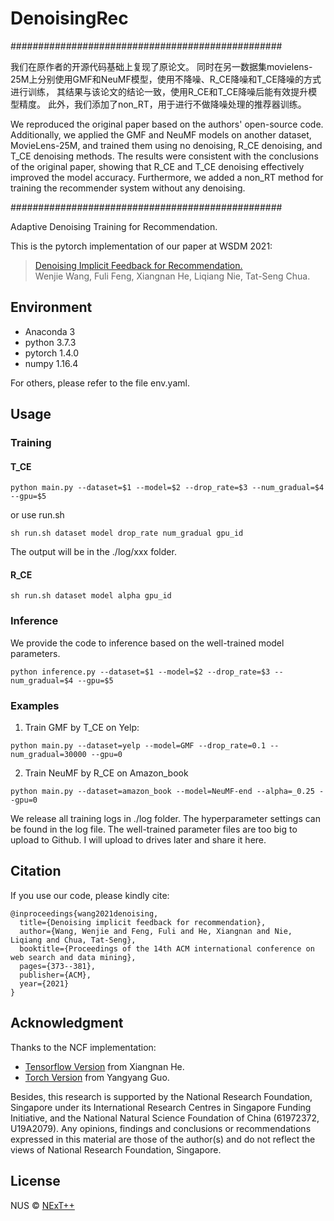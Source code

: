 # DenoisingRec
#################################################

我们在原作者的开源代码基础上复现了原论文。
同时在另一数据集movielens-25M上分别使用GMF和NeuMF模型，使用不降噪、R_CE降噪和T_CE降噪的方式进行训练，
其结果与该论文的结论一致，使用R_CE和T_CE降噪后能有效提升模型精度。
此外，我们添加了non_RT，用于进行不做降噪处理的推荐器训练。

We reproduced the original paper based on the authors' open-source code. 
Additionally, we applied the GMF and NeuMF models on another dataset, MovieLens-25M, and trained them using no denoising, R_CE denoising, and T_CE denoising methods.
The results were consistent with the conclusions of the original paper, showing that R_CE and T_CE denoising effectively improved the model accuracy. 
Furthermore, we added a non_RT method for training the recommender system without any denoising.

#################################################

Adaptive Denoising Training for Recommendation.

This is the pytorch implementation of our paper at WSDM 2021:

> [Denoising Implicit Feedback for Recommendation.](https://arxiv.org/abs/2006.04153)<br>
> Wenjie Wang, Fuli Feng, Xiangnan He, Liqiang Nie, Tat-Seng Chua.

## Environment
- Anaconda 3
- python 3.7.3
- pytorch 1.4.0
- numpy 1.16.4 

For others, please refer to the file env.yaml.

## Usage

### Training
#### T_CE
```
python main.py --dataset=$1 --model=$2 --drop_rate=$3 --num_gradual=$4 --gpu=$5
```
or use run.sh
```
sh run.sh dataset model drop_rate num_gradual gpu_id
```
The output will be in the ./log/xxx folder.

#### R_CE
```
sh run.sh dataset model alpha gpu_id
```
### Inference
We provide the code to inference based on the well-trained model parameters.
```
python inference.py --dataset=$1 --model=$2 --drop_rate=$3 --num_gradual=$4 --gpu=$5
```
### Examples
1. Train GMF by T_CE on Yelp:
```
python main.py --dataset=yelp --model=GMF --drop_rate=0.1 --num_gradual=30000 --gpu=0
```
2. Train NeuMF by R_CE on Amazon_book
```
python main.py --dataset=amazon_book --model=NeuMF-end --alpha=_0.25 --gpu=0
```
We release all training logs in ./log folder. The hyperparameter settings can be found in the log file. 
The well-trained parameter files are too big to upload to Github. I will upload to drives later and share it here.

## Citation  
If you use our code, please kindly cite:

```
@inproceedings{wang2021denoising,
  title={Denoising implicit feedback for recommendation},
  author={Wang, Wenjie and Feng, Fuli and He, Xiangnan and Nie, Liqiang and Chua, Tat-Seng},
  booktitle={Proceedings of the 14th ACM international conference on web search and data mining},
  pages={373--381},
  publisher={ACM},
  year={2021}
}
```
## Acknowledgment

Thanks to the NCF implementation:
- [Tensorflow Version](https://github.com/hexiangnan/neural_collaborative_filtering) from Xiangnan He. 
- [Torch Version](https://github.com/guoyang9/NCF) from Yangyang Guo.

Besides, this research is supported by the National Research Foundation, Singapore under its International Research Centres in Singapore Funding Initiative, and the National Natural Science Foundation of China (61972372, U19A2079). Any opinions, findings and conclusions or recommendations expressed in this material are those of the author(s) and do not reflect the views of National Research Foundation, Singapore. 

## License

NUS © [NExT++](https://nextcenter.org/)
